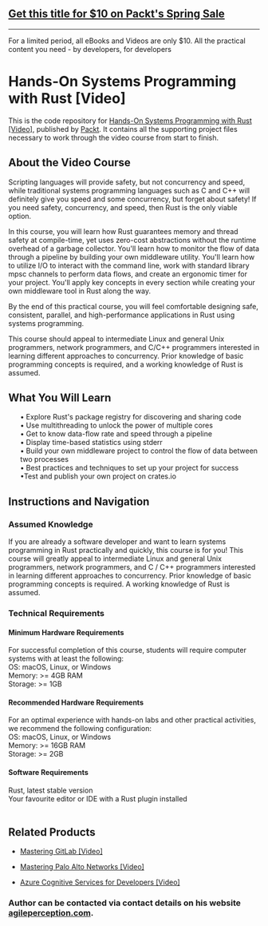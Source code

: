 ## [Get this title for $10 on Packt's Spring Sale](https://www.packt.com/V14726?utm_source=github&utm_medium=packt-github-repo&utm_campaign=spring_10_dollar_2022)
-----
For a limited period, all eBooks and Videos are only $10. All the practical content you need \- by developers, for developers

# Hands-On Systems Programming with Rust [Video]
This is the code repository for [Hands-On Systems Programming with Rust [Video]]( https://www.packtpub.com/programming/hands-on-systems-programming-with-rust-video), published by [Packt](https://www.packtpub.com/?utm_source=github ). It contains all the supporting project files necessary to work through the video course from start to finish.
## About the Video Course
Scripting languages will provide safety, but not concurrency and speed, while traditional systems programming languages such as C and C++ will definitely give you speed and some concurrency, but forget about safety! If you need safety, concurrency, and speed, then Rust is the only viable option.

In this course, you will learn how Rust guarantees memory and thread safety at compile-time, yet uses zero-cost abstractions without the runtime overhead of a garbage collector. You'll learn how to monitor the flow of data through a pipeline by building your own middleware utility. You'll learn how to utilize I/O to interact with the command line, work with standard library mpsc channels to perform data flows, and create an ergonomic timer for your project. You'll apply key concepts in every section while creating your own middleware tool in Rust along the way.

By the end of this practical course, you will feel comfortable designing safe, consistent, parallel, and high-performance applications in Rust using systems programming.

This course should appeal to intermediate Linux and general Unix programmers, network programmers, and C/C++ programmers interested in learning different approaches to concurrency. Prior knowledge of basic programming concepts is required, and a working knowledge of Rust is assumed. <br/>
<H2>What You Will Learn</H2>
<DIV class>

<UL>
• Explore Rust's package registry for discovering and sharing code<br/>
• Use multithreading to unlock the power of multiple cores<br/>
• Get to know data-flow rate and speed through a pipeline<br/>
• Display time-based statistics using stderr<br/>
• Build your own middleware project to control the flow of data between two processes<br/>
• Best practices and techniques to set up your project for success<br/>
•Test and publish your own project on crates.io<br/>
</LI></UL></DIV>

## Instructions and Navigation
### Assumed Knowledge
If you are already a software developer and want to learn systems programming in Rust practically and quickly, this course is for you!
This course will greatly appeal to intermediate Linux and general Unix programmers, network programmers, and C / C++ programmers interested in learning different approaches to concurrency. Prior knowledge of basic programming concepts is required. A working knowledge of Rust is assumed.

### Technical Requirements <br/>
#### Minimum Hardware Requirements<br/>
For successful completion of this course, students will require computer systems with at least the following:<br/>
OS: macOS, Linux, or Windows<br/>
Memory: >= 4GB RAM<br/>
Storage: >= 1GB<br/>
#### Recommended Hardware Requirements<br/>
For an optimal experience with hands-on labs and other practical activities, we recommend the following configuration:<br/>
OS: macOS, Linux, or Windows<br/>
Memory: >= 16GB RAM<br/>
Storage: >= 2GB<br/>
#### Software Requirements<br/>
Rust, latest stable version<br/>
Your favourite editor or IDE with a Rust plugin installed<br/>
<br/>
## Related Products
* [Mastering GitLab [Video]](https://www.packtpub.com/networking-and-servers/mastering-gitlab-video?utm_source=github&utm_medium=repository&utm_campaign=9781789537642)

* [Mastering Palo Alto Networks [Video]](https://www.packtpub.com/networking-and-servers/mastering-palo-alto-networks-video)

* [Azure Cognitive Services for Developers [Video]](https://www.packtpub.com/application-development/azure-cognitive-services-developers-video)

### Author can be contacted via contact details on his website [agileperception.com].

[pv]: http://www.ivarch.com/programs/pv.shtml
[agileperception.com]: https://agileperception.com
